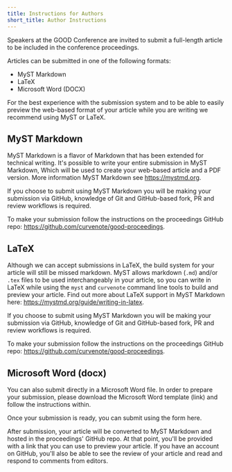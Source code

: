 ```yaml
---
title: Instructions for Authors
short_title: Author Instructions
---
```


Speakers at the GOOD Conference are invited to submit a full-length article to be included in the conference proceedings.

Articles can be submitted in one of the following formats:

* MyST Markdown
* LaTeX
* Microsoft Word (DOCX)

For the best experience with the submission system and to be able to easily preview the web-based format of your article while you are writing we recommend using MyST or LaTeX. 

## MyST Markdown

MyST Markdown is a flavor of Markdown that has been extended for technical writing. It's possible to write your entire submission in MyST Markdown, Which will be used to create your web-based article and a PDF version. More information MyST Markdown see https://mystmd.org. 

If you choose to submit using MyST Markdown you will be making your submission via GitHub, knowledge of Git and GitHub-based fork, PR and review workflows is required.

To make your submission follow the instructions on the proceedings GitHub repo: https://github.com/curvenote/good-proceedings.

## LaTeX

Although we can accept submissions in LaTeX, the build system for your article will still be missed markdown. MyST allows markdown (`.md`) and/or `.tex` files to be used interchangeably in your article, so you can write in LaTeX while using the `myst` and `curvenote` command line tools to build and preview your article. Find out more about LaTeX support in MyST Markdown here: https://mystmd.org/guide/writing-in-latex.

If you choose to submit using MyST Markdown you will be making your submission via GitHub, knowledge of Git and GitHub-based fork, PR and review workflows is required.

To make your submission follow the instructions on the proceedings GitHub repo: https://github.com/curvenote/good-proceedings.

## Microsoft Word (docx)

You can also submit directly in a Microsoft Word file. In order to prepare your submission, please download the Microsoft Word template (link) and follow the instructions within.

Once your submission is ready, you can submit using the form here.

After submission, your article will be converted to MyST Markdown and hosted in the proceedings' GitHub repo. At that point, you'll be provided with a link that you can use to preview your article. If you have an account on GitHub, you'll also be able to see the review of your article and read and respond to comments from editors.  
